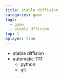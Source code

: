 ```yaml
---
title: stable diffision
categories: game
tags:
  - game
  - stable dffision
top: 1
aplayer: true
---
```


- stable diffision
- automatic 1111
  - python
  - git
